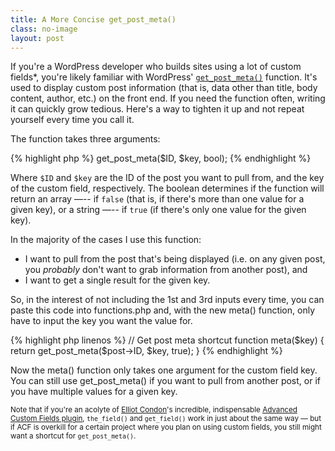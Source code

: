 ```yaml
---
title: A More Concise get_post_meta()
class: no-image
layout: post
---
```


If you're a WordPress developer who builds sites using a lot of custom fields*, you're likely familiar with WordPress' [`get_post_meta()`](http://codex.wordpress.org/Function_Reference/get_post_meta) function. It's used to display custom post information (that is, data other than title, body content, author, etc.) on the front end. If you need the function often, writing it can quickly grow tedious. Here's a way to tighten it up and not repeat yourself every time you call it.

The function takes three arguments:

{% highlight php %}
get_post_meta($ID, $key, bool);
{% endhighlight %}

Where `$ID` and `$key` are the ID of the post you want to pull from, and the key of the custom field, respectively. The boolean determines if the function will return an array —-- if `false` (that is, if there's more than one value for a given key), or a string —-- if `true` (if there's only one value for the given key).

In the majority of the cases I use this function:

- I want to pull from the post that's being displayed (i.e. on any given post, you *probably* don't want to grab information from another post), and
- I want to get a single result for the given key.

So, in the interest of not including the 1st and 3rd inputs every time, you can paste this code into functions.php and, with the new meta() function, only have to input the key you want the value for.

{% highlight php linenos %}
// Get post meta shortcut
function meta($key) {
    return get_post_meta($post->ID, $key, true);
}
{% endhighlight %}

Now the meta() function only takes one argument for the custom field key. You can still use get_post_meta() if you want to pull from another post, or if you have multiple values for a given key.

<small>Note that if you're an acolyte of [Elliot Condon](https://twitter.com/elliotcondon)'s incredible, indispensable [Advanced Custom Fields plugin](http://www.advancedcustomfields.com/), `the_field()` and `get_field()` work in just about the same way — but if ACF is overkill for a certain project where you plan on using custom fields, you still might want a shortcut for `get_post_meta()`.</small>
